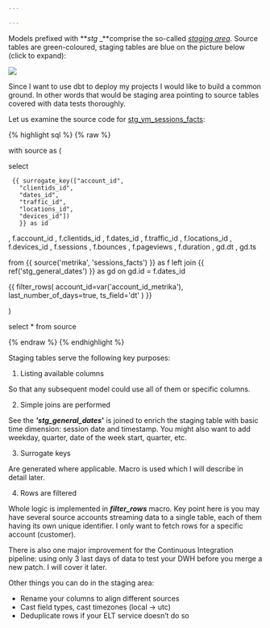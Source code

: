 ```yaml
---

---
```

Models prefixed with **_stg_ _**comprise the so-called [_staging area_](https://github.com/kzzzr/mybi-dbt-core/tree/master/models/staging). Source tables are green-coloured, staging tables are blue on the picture below (click to expand):

[![](https://habrastorage.org/webt/ty/4y/eg/ty4yeg_ijmb3nemejt0cunglxh0.gif)](https://habrastorage.org/webt/ty/4y/eg/ty4yeg_ijmb3nemejt0cunglxh0.gif)

Since I want to use dbt to deploy my projects I would like to build a common ground. In other words that would be staging area pointing to source tables covered with data tests thoroughly.

Let us examine the source code for [stg_ym_sessions_facts](https://github.com/kzzzr/mybi-dbt-core/blob/master/models/staging/metrika/stg_ym_sessions_facts.sql):

{% highlight sql %}
{% raw %}

with source as (

select

     {{ surrogate_key(["account_id",
       "clientids_id",
       "dates_id",
       "traffic_id",
       "locations_id",
       "devices_id"])
       }} as id

, f.account_id
, f.clientids_id
, f.dates_id
, f.traffic_id
, f.locations_id
, f.devices_id
, f.sessions
, f.bounces
, f.pageviews
, f.duration
, gd.dt
, gd.ts

from {{ source('metrika', 'sessions_facts') }} as f
left join {{ ref('stg_general_dates') }} as gd
on gd.id = f.dates_id

{{ filter_rows(
account_id=var('account_id_metrika'),
last_number_of_days=true,
ts_field='dt'
) }}

)

select * from source

{% endraw %}
{% endhighlight %}

Staging tables serve the following key purposes:

1. Listing available columns

So that any subsequent model could use all of them or specific columns.

2. Simple joins are performed

See the **_'stg_general_dates_'** is joined to enrich the staging table with basic time dimension: session date and timestamp. You might also want to add weekday, quarter, date of the week start, quarter, etc.

3. Surrogate keys

Are generated where applicable. Macro is used which I will describe in detail later.

4. Rows are filtered

Whole logic is implemented in **_filter_rows_** macro. Key point here is you may have several source accounts streaming data to a single table, each of them having its own unique identifier. I only want to fetch rows for a specific account (customer).

There is also one major improvement for the Continuous Integration pipeline: using only 3 last days of data to test your DWH before you merge a new patch. I will cover it later.

Other things you can do in the staging area:

* Rename your columns to align different sources
* Cast field types, cast timezones (local -> utc)
* Deduplicate rows if your ELT service doesn’t do so